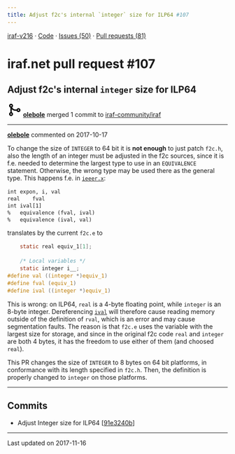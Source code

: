 ```yaml
---
title: Adjust f2c's internal `integer` size for ILP64 #107
---
```


[iraf-v216](/iraf-v216) · [Code](https://github.com/iraf-community/iraf/tree/iraf-v216) · [Issues (50)](/iraf-v216/issues) · [Pull requests (81)](/iraf-v216/issues/pulls)

# iraf.net pull request #107
## Adjust f2c's internal `integer` size for ILP64
![merge](git-merge.svg) **[olebole](https://github.com/olebole)** merged 1 commit to [iraf-community/iraf](https://github.com/iraf-community/iraf/)

- - - -

**[olebole](https://github.com/olebole)** commented on 2017-10-17

To change the size of `INTEGER` to 64 bit it is __not enough__ to just patch `f2c.h`, also the length of an integer must be adjusted in the f2c sources, since it is f.e. needed to determine the largest type to use in an `EQUIVALENCE` statement. Otherwise, the wrong type may be used there as the general type. This happens f.e. in [`ieeer.x`](https://github.com/iraf-community/iraf/blob/9590f45760a4791f3305407fb51c87f1282b32be/sys/osb/ieeer.x#L101-L105):  
  
```  
int	expon, i, val  
real	fval  
int	ival[1]  
%	equivalence (fval, ival)  
%	equivalence (ival, val)  
```  
  
translates by the current `f2c.e` to  
  
```C  
    static real equiv_1[1];  
  
    /* Local variables */  
    static integer i__;  
#define val ((integer *)equiv_1)  
#define fval (equiv_1)  
#define ival ((integer *)equiv_1)  
```  
  
This is wrong: on ILP64, `real` is a 4-byte floating point, while `integer` is an 8-byte integer. Dereferencing [`ival`](https://github.com/iraf-community/iraf/blob/9590f45760a4791f3305407fb51c87f1282b32be/sys/osb/ieeer.x#L120) will therefore cause reading memory outside of the definition of `rval`, which is an error and may cause segmentation faults. The reason is that `f2c.e` uses the variable with the largest size for storage, and since in the original f2c code `real` and `integer` are both 4 bytes, it has the freedom to use either of them (and choosed `real`).  
  
This PR changes the size of `INTEGER` to 8 bytes on 64 bit platforms, in conformance with its length specified in `f2c.h`. Then, the definition is properly changed to `integer` on those platforms.
- - - -

## Commits

* Adjust Integer size for ILP64 [[91e3240b](https://github.com/iraf-community/iraf/commit/91e3240b2537cf294cc3b3651cfa443948556bf2)]

- - - -

Last updated on 2017-11-16
